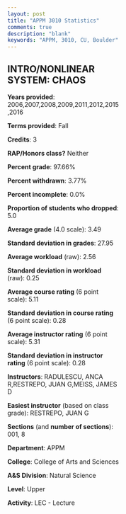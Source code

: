 ```yaml
---
layout: post
title: "APPM 3010 Statistics"
comments: true
description: "blank"
keywords: "APPM, 3010, CU, Boulder"
--- 
```

<head>
<script src="https://ajax.googleapis.com/ajax/libs/jquery/2.1.3/jquery.min.js"></script>
<script src="https://dl.dropboxusercontent.com/s/pc42nxpaw1ea4o9/highcharts.js?dl=0"></script>
<!-- <script src="../assets/js/highcharts.js"></script> -->
<style type="text/css">@font-face {
	font-family: "Bebas Neue";
	src: url(https://www.filehosting.org/file/details/544349/BebasNeue%20Regular.otf) format("opentype");
	}
	h1.Bebas { 
		font-family: "Bebas Neue", Verdana, Tahoma;
	}
</style>
</head>
<body>
	<div id="container" style="float: right; width: 45%; height: 88%; margin-left: 2.5%; margin-right: 2.5%;"></div>
	<script language="JavaScript">
		$(document).ready(function() {
		var chart = {type: 'column'};
		var title = {text: 'Grade Distribution'};
		var xAxis = {categories: ['A','B','C','D','F'],crosshair: true};
		var yAxis = {min: 0,title: {text: 'Percentage'}};
		var tooltip = {headerFormat: '<center><b><span style="font-size:20px">{point.key}</span></b></center>',
		               pointFormat: '<td style="padding:0"><b>{point.y:.1f}%</b></td>',
		               footerFormat: '</table>',shared: true,useHTML: true};
		var plotOptions = {column: {pointPadding: 0.0,borderWidth: 0}};  
		var credits = {enabled: false};var series= [{name: 'Percent',data: [68.46,23.08,3.85,0.77,3.85,]}];
		var json = {};
		json.chart = chart;
		json.title = title;
		json.tooltip = tooltip;
		json.xAxis = xAxis;
		json.yAxis = yAxis;  
		json.series = series;
		json.plotOptions = plotOptions;  
		json.credits = credits;
		$('#container').highcharts(json);
	});
	</script>
</body>
			   
## INTRO/NONLINEAR SYSTEM: CHAOS

**Years provided**: 2006,2007,2008,2009,2011,2012,2015,2016

**Terms provided**: Fall

**Credits**: 3

**RAP/Honors class?** Neither

**Percent grade**: 97.66%

**Percent withdrawn**: 3.77%

**Percent incomplete**: 0.0%

**Proportion of students who dropped**: 5.0

**Average grade** (4.0 scale): 3.49

**Standard deviation in grades**: 27.95

**Average workload** (raw): 2.56

**Standard deviation in workload** (raw): 0.25

**Average course rating** (6 point scale): 5.11

**Standard deviation in course rating** (6 point scale): 0.28

**Average instructor rating** (6 point scale): 5.31

**Standard deviation in instructor rating** (6 point scale): 0.28

**Instructors**: RADULESCU, ANCA R,RESTREPO, JUAN G,MEISS, JAMES D

**Easiest instructor** (based on class grade): RESTREPO, JUAN G

**Sections** (and **number of sections**): 001, 8

**Department**: APPM

**College**: College of Arts and Sciences

**A&S Division**: Natural Science

**Level**: Upper

**Activity**: LEC - Lecture